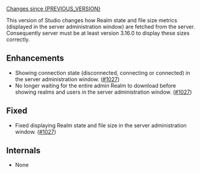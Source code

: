[Changes since {PREVIOUS_VERSION}](https://github.com/realm/realm-studio/compare/{PREVIOUS_VERSION}...{CURRENT_VERSION})

This version of Studio changes how Realm state and file size metrics (displayed in the server administration window) are fetched from the server. Consequently server must be at least version 3.16.0 to display these sizes correctly.

## Enhancements
- Showing connection state (disconnected, connecting or connected) in the server administration window. ([#1027](https://github.com/realm/realm-studio/pull/1027))
- No longer waiting for the entire admin Realm to download before showing realms and users in the server administration window. ([#1027](https://github.com/realm/realm-studio/pull/1027))

## Fixed
- Fixed displaying Realm state and file size in the server administration window. ([#1027](https://github.com/realm/realm-studio/pull/1027))

## Internals
- None
